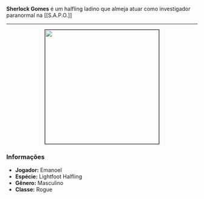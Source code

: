 **Sherlock Gomes** é um halfling ladino que almeja atuar como investigador paranormal na [[S.A.P.O.]]

---

<div style="text-align: center;">
<img src="https://i.imgur.com/CLOV5vA.jpg" width="300" style="border: 1px solid black;">
</div>

### Informações

- **Jogador:** Emanoel
- **Espécie:** Lightfoot Halfling
- **Gênero:** Masculino
- **Classe:** Rogue